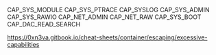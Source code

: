 CAP_SYS_MODULE
CAP_SYS_PTRACE
CAP_SYSLOG
CAP_SYS_ADMIN
CAP_SYS_RAWIO
CAP_NET_ADMIN
CAP_NET_RAW
CAP_SYS_BOOT
CAP_DAC_READ_SEARCH

https://0xn3va.gitbook.io/cheat-sheets/container/escaping/excessive-capabilities
